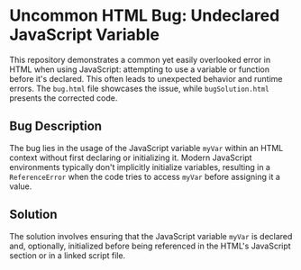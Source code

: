 # Uncommon HTML Bug: Undeclared JavaScript Variable

This repository demonstrates a common yet easily overlooked error in HTML when using JavaScript: attempting to use a variable or function before it's declared.  This often leads to unexpected behavior and runtime errors.  The `bug.html` file showcases the issue, while `bugSolution.html` presents the corrected code.

## Bug Description

The bug lies in the usage of the JavaScript variable `myVar` within an HTML context without first declaring or initializing it.  Modern JavaScript environments typically don't implicitly initialize variables, resulting in a `ReferenceError` when the code tries to access `myVar` before assigning it a value.

## Solution

The solution involves ensuring that the JavaScript variable `myVar` is declared and, optionally, initialized before being referenced in the HTML's JavaScript section or in a linked script file.